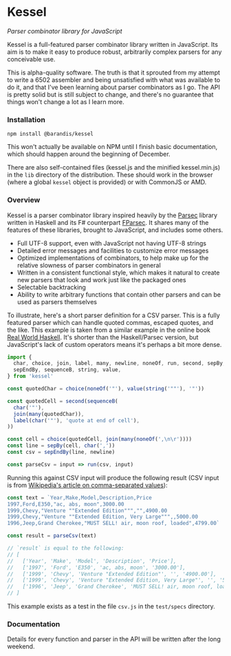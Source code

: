 <!--
 Copyright (c) 2020 Thomas J. Otterson
 
 This software is released under the MIT License.
 https://opensource.org/licenses/MIT
-->

# Kessel
*Parser combinator library for JavaScript*

Kessel is a full-featured parser combinator library written in JavaScript. Its aim is to make it easy to produce robust, arbitrarily complex parsers for any conceivable use.

This is alpha-quality software. The truth is that it sprouted from my attempt to write a 6502 assembler and being unsatisfied with what was available to do it, and that I've been learning about parser combinators as I go. The API is pretty solid but is still subject to change, and there's no guarantee that things won't change a lot as I learn more.

### Installation

```
npm install @barandis/kessel
```

This won't actually be available on NPM until I finish basic documentation, which should happen around the beginning of December.

There are also self-contained files (kessel.js and the minified kessel.min.js) in the `lib` directory of the distribution. These should work in the browser (where a global `kessel` object is provided) or with CommonJS or AMD.

### Overview

Kessel is a parser combinator library inspired heavily by the [Parsec][1] library written in Haskell and its F# counterpart [FParsec][2]. It shares many of the features of these libraries, brought to JavaScript, and includes some others.

* Full UTF-8 support, even with JavaScript not having UTF-8 strings
* Detailed error messages and facilities to customize error messages
* Optimized implementations of combinators, to help make up for the relative slowness of parser combinators in general
* Written in a consistent functional style, which makes it natural to create new parsers that look and work just like the packaged ones
* Selectable backtracking
* Ability to write arbitrary functions that contain other parsers and can be used as parsers themselves

To illustrate, here's a short parser definition for a CSV parser. This is a fully featured parser which can handle quoted commas, escaped quotes, and the like. This example is taken from a similar example in the online book [Real World Haskell][1]. It's shorter than the Haskell/Parsec version, but JavaScript's lack of custom operators means it's perhaps a bit more dense.

```javascript
import { 
  char, choice, join, label, many, newline, noneOf, run, second, sepBy,
  sepEndBy, sequenceB, string, value,
} from 'kessel'

const quotedChar = choice(noneOf('"'), value(string('""'), '"'))

const quotedCell = second(sequenceB(
  char('"'),
  join(many(quotedChar)),
  label(char('"'), 'quote at end of cell'),
))

const cell = choice(quotedCell, join(many(noneOf(',\n\r'))))
const line = sepBy(cell, char(','))
const csv = sepEndBy(line, newline)

const parseCsv = input => run(csv, input)
```

Running this against CSV input will produce the following result (CSV input is from [Wikipedia's article on comma-separated values][4]):

```javascript
const text = `Year,Make,Model,Description,Price
1997,Ford,E350,"ac, abs, moon",3000.00
1999,Chevy,"Venture ""Extended Edition""","",4900.00
1999,Chevy,"Venture ""Extended Edition, Very Large""",,5000.00
1996,Jeep,Grand Cherokee,"MUST SELL! air, moon roof, loaded",4799.00`

const result = parseCsv(text)

// `result` is equal to the following:
// [
//   ['Year', 'Make', 'Model', 'Description', 'Price'],
//   ['1997', 'Ford', 'E350', 'ac, abs, moon', '3000.00'],
//   ['1999', 'Chevy', 'Venture "Extended Edition"', '', '4900.00'],
//   ['1999', 'Chevy', 'Venture "Extended Edition, Very Large"', '', '5000.00'], 
//   ['1996', 'Jeep', 'Grand Cherokee', 'MUST SELL! air, moon roof, loaded', '4799.00']
// ]
```

This example exists as a test in the file `csv.js` in the `test/specs` directory.

### Documentation

Details for every function and parser in the API will be written after the long weekend.

[1]: https://hackage.haskell.org/package/parsec
[2]: https://www.quanttec.com/fparsec/
[3]: http://book.realworldhaskell.org/read/using-parsec.html
[4]: https://en.wikipedia.org/wiki/Comma-separated_values#Example
